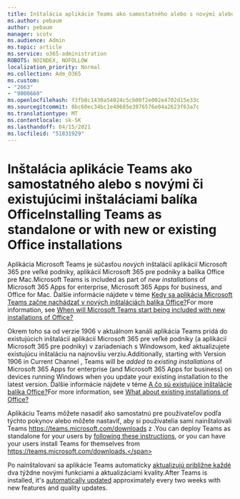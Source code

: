 ```yaml
---
title: Inštalácia aplikácie Teams ako samostatného alebo s novými alebo existujúcimi inštaláciami balíka Office
ms.author: pebaum
author: pebaum
manager: scotv
ms.audience: Admin
ms.topic: article
ms.service: o365-administration
ROBOTS: NOINDEX, NOFOLLOW
localization_priority: Normal
ms.collection: Adm_O365
ms.custom:
- "2663"
- "9000660"
ms.openlocfilehash: f3fb8c1430a54024c5cb00f2e002e4702d15e33c
ms.sourcegitcommit: 8bc60ec34bc1e40685e3976576e04a2623f63a7c
ms.translationtype: MT
ms.contentlocale: sk-SK
ms.lasthandoff: 04/15/2021
ms.locfileid: "51831929"
---
```

# <a name="installing-teams-as-standalone-or-with-new-or-existing-office-installations"></a><span data-ttu-id="df064-102">Inštalácia aplikácie Teams ako samostatného alebo s novými či existujúcimi inštaláciami balíka Office</span><span class="sxs-lookup"><span data-stu-id="df064-102">Installing Teams as standalone or with new or existing Office installations</span></span>

<span data-ttu-id="df064-103">Aplikácia Microsoft Teams je súčasťou *nových* inštalácií aplikácií Microsoft 365 pre veľké podniky, aplikácií Microsoft 365 pre podniky a balíka Office pre Mac.</span><span class="sxs-lookup"><span data-stu-id="df064-103">Microsoft Teams is included as part of *new installations* of Microsoft 365 Apps for enterprise, Microsoft 365 Apps for business, and Office for Mac.</span></span> <span data-ttu-id="df064-104">Ďalšie informácie nájdete v téme [Kedy sa aplikácia Microsoft Teams začne nachádzať v nových inštaláciách balíka Office?](https://docs.microsoft.com/deployoffice/teams-install#when-will-microsoft-teams-start-being-included-with-new-installations-of-microsoft-365-apps)</span><span class="sxs-lookup"><span data-stu-id="df064-104">For more information, see [When will Microsoft Teams start being included with new installations of Office?](https://docs.microsoft.com/deployoffice/teams-install#when-will-microsoft-teams-start-being-included-with-new-installations-of-microsoft-365-apps)</span></span>

<span data-ttu-id="df064-105">Okrem toho sa od verzie 1906 v  aktuálnom kanáli aplikácia Teams pridá do existujúcich inštalácií aplikácií Microsoft 365 pre veľké podniky (a aplikácií Microsoft 365 pre podniky) v zariadeniach s Windowsom, keď aktualizujete existujúcu inštaláciu na najnovšiu verziu.</span><span class="sxs-lookup"><span data-stu-id="df064-105">Additionally, starting with Version 1906 in Current Channel , Teams will be *added to existing installations* of Microsoft 365 Apps for enterprise (and Microsoft 365 Apps for business) on devices running Windows when you update your existing installation to the latest version.</span></span> <span data-ttu-id="df064-106">Ďalšie informácie nájdete v téme [A čo sú existujúce inštalácie balíka Office?](https://docs.microsoft.com/deployoffice/teams-install#what-about-existing-installations-of-microsoft-365-apps)</span><span class="sxs-lookup"><span data-stu-id="df064-106">For more information, see [What about existing installations of Office?](https://docs.microsoft.com/deployoffice/teams-install#what-about-existing-installations-of-microsoft-365-apps)</span></span>

<span data-ttu-id="df064-107">Aplikáciu Teams môžete nasadiť ako [](https://docs.microsoft.com/MicrosoftTeams/msi-deployment)samostatnú pre používateľov podľa týchto pokynov alebo môžete nastaviť, aby si používatelia sami nainštalovali Teams https://teams.microsoft.com/downloads z .</span><span class="sxs-lookup"><span data-stu-id="df064-107">You can deploy Teams as standalone for your users by [following these instructions](https://docs.microsoft.com/MicrosoftTeams/msi-deployment),  or you can have your users install Teams for themselves from https://teams.microsoft.com/downloads.</span></span>

<span data-ttu-id="df064-108">Po nainštalovaní sa aplikácie Teams automaticky [aktualizujú približne každé](https://docs.microsoft.com/deployoffice/teams-install#feature-and-quality-updates-for-microsoft-teams) dva týždne novými funkciami a aktualizáciami kvality.</span><span class="sxs-lookup"><span data-stu-id="df064-108">After Teams is installed, it's [automatically updated](https://docs.microsoft.com/deployoffice/teams-install#feature-and-quality-updates-for-microsoft-teams) approximately every two weeks with new features and quality updates.</span></span> 

